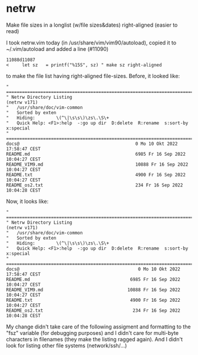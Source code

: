 # netrw
Make file sizes in a longlist (w/file sizes&amp;dates) right-aligned (easier to read)

I took netrw.vim today (in /usr/share/vim/vim90/autoload), copied it to ~/.vim/autoload and added a line (#11090)

    11088d11087
    <     let sz   = printf("%15S", sz) " make sz right-aligned

to make the file list having right-aligned file-sizes. Before, it looked like:

    " ============================================================================
    " Netrw Directory Listing                                        (netrw v171)
    "   /usr/share/doc/vim-common
    "   Sorted by exten
    "   Hiding:        \(^\|\s\s\)\zs\.\S\+
    "   Quick Help: <F1>:help  -:go up dir  D:delete  R:rename  s:sort-by  x:special
    " ==============================================================================
    docs@                                            0 Mo 10 Okt 2022 17:58:47 CEST
    README.md                                        6985 Fr 16 Sep 2022 10:04:27 CEST
    README_VIM9.md                                   10888 Fr 16 Sep 2022 10:04:27 CEST
    README.txt                                       4900 Fr 16 Sep 2022 10:04:27 CEST
    README_os2.txt                                   234 Fr 16 Sep 2022 10:04:28 CEST

Now, it looks like:

    " ============================================================================
    " Netrw Directory Listing                                        (netrw v171)
    "   /usr/share/doc/vim-common
    "   Sorted by exten
    "   Hiding:        \(^\|\s\s\)\zs\.\S\+
    "   Quick Help: <F1>:help  -:go up dir  D:delete  R:rename  s:sort-by  x:special
    " ==============================================================================
    docs@                                             0 Mo 10 Okt 2022 17:58:47 CEST
    README.md                                      6985 Fr 16 Sep 2022 10:04:27 CEST
    README_VIM9.md                                10888 Fr 16 Sep 2022 10:04:27 CEST
    README.txt                                     4900 Fr 16 Sep 2022 10:04:27 CEST
    README_os2.txt                                  234 Fr 16 Sep 2022 10:04:28 CEST

My change didn't take care of the following assigment and formatting to the "fsz" variable (for debugging purposes) and I didn't care for multi-byte characters in filenames (they make the listing ragged again). And I didn't look for listing other file systems (network/ssh/...)
